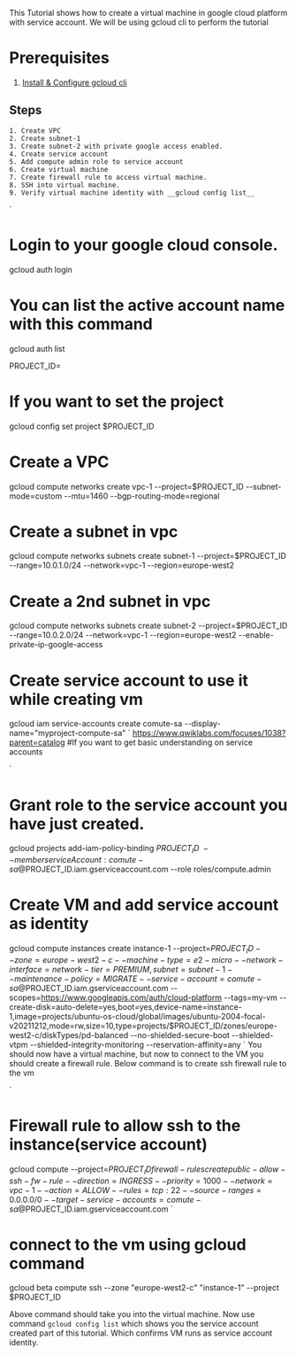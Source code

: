 This Tutorial shows how to create a virtual machine in google cloud platform with service account. We will be using gcloud cli to 
perform the tutorial

# Prerequisites

1. [Install & Configure gcloud cli](https://cloud.google.com/sdk/docs/install)


## Steps
```
1. Create VPC 
2. Create subnet-1
3. Create subnet-2 with private google access enabled.
4. Create service account
5. Add compute admin role to service account
6. Create virtual machine
7. Create firewall rule to access virtual machine.
8. SSH into virtual machine.
9. Verify virtual machine identity with __gcloud config list__
```

`
# Login to your google cloud console.
gcloud auth login
`
`
# You can list the active account name with this command
gcloud auth list

PROJECT_ID=<your-project-id>
`
`
# If you want to set the project
gcloud config set project $PROJECT_ID
`
`
# Create a VPC
gcloud compute networks create vpc-1 --project=$PROJECT_ID --subnet-mode=custom --mtu=1460 --bgp-routing-mode=regional
`
`
# Create a subnet in vpc
gcloud compute networks subnets create subnet-1 --project=$PROJECT_ID --range=10.0.1.0/24 --network=vpc-1 --region=europe-west2
`
`
# Create a 2nd subnet in vpc
gcloud compute networks subnets create subnet-2 --project=$PROJECT_ID --range=10.0.2.0/24 --network=vpc-1 --region=europe-west2 --enable-private-ip-google-access
`
`
# Create service account to use it while creating vm
gcloud iam service-accounts create comute-sa --display-name="myproject-compute-sa"
`
https://www.qwiklabs.com/focuses/1038?parent=catalog #If you want to get basic understanding on service accounts

`
# Grant role to the service account you have just created.
gcloud projects add-iam-policy-binding $PROJECT_ID \
    --member serviceAccount:comute-sa@$PROJECT_ID.iam.gserviceaccount.com --role roles/compute.admin
`
`
# Create VM and add service account as identity
gcloud compute instances create instance-1 --project=$PROJECT_ID --zone=europe-west2-c --machine-type=e2-micro --network-interface=network-tier=PREMIUM,subnet=subnet-1 --maintenance-policy=MIGRATE --service-account=comute-sa@$PROJECT_ID.iam.gserviceaccount.com --scopes=https://www.googleapis.com/auth/cloud-platform --tags=my-vm --create-disk=auto-delete=yes,boot=yes,device-name=instance-1,image=projects/ubuntu-os-cloud/global/images/ubuntu-2004-focal-v20211212,mode=rw,size=10,type=projects/$PROJECT_ID/zones/europe-west2-c/diskTypes/pd-balanced --no-shielded-secure-boot --shielded-vtpm --shielded-integrity-monitoring --reservation-affinity=any
`
You should now have a virtual machine, but now to connect to the VM you should create a firewall rule. Below command is to create ssh firewall rule to the vm

`
# Firewall rule to allow ssh to the instance(service account)
gcloud compute --project=$PROJECT_ID firewall-rules create public-allow-ssh-fw-rule --direction=INGRESS --priority=1000 --network=vpc-1 --action=ALLOW --rules=tcp:22 --source-ranges=0.0.0.0/0 --target-service-accounts=comute-sa@$PROJECT_ID.iam.gserviceaccount.com
`

# connect to the vm using gcloud command
gcloud beta compute ssh --zone "europe-west2-c" "instance-1"  --project $PROJECT_ID

Above command should take you into the virtual machine. Now use command `gcloud config list` which shows you the service account created part of this tutorial. Which confirms VM runs as service account identity.



